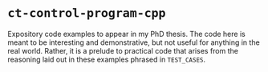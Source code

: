 # `ct-control-program-cpp`

Expository code examples to appear in my PhD thesis. The code here is meant to
be interesting and demonstrative, but not useful for anything in the real world.
Rather, it is a prelude to practical code that arises from the reasoning laid
out in these examples phrased in `TEST_CASES`.
